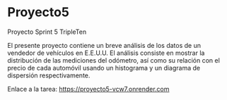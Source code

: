 # Proyecto5
Proyecto Sprint 5 TripleTen

El presente proyecto contiene un breve análisis de los datos de un vendedor de vehículos en E.E.U.U.
El análisis consiste en mostrar la distribución de las mediciones del odómetro, así como su relación con el precio de cada automóvil usando un histograma y un diagrama de dispersión respectivamente.

Enlace a la tarea:
https://proyecto5-vcw7.onrender.com